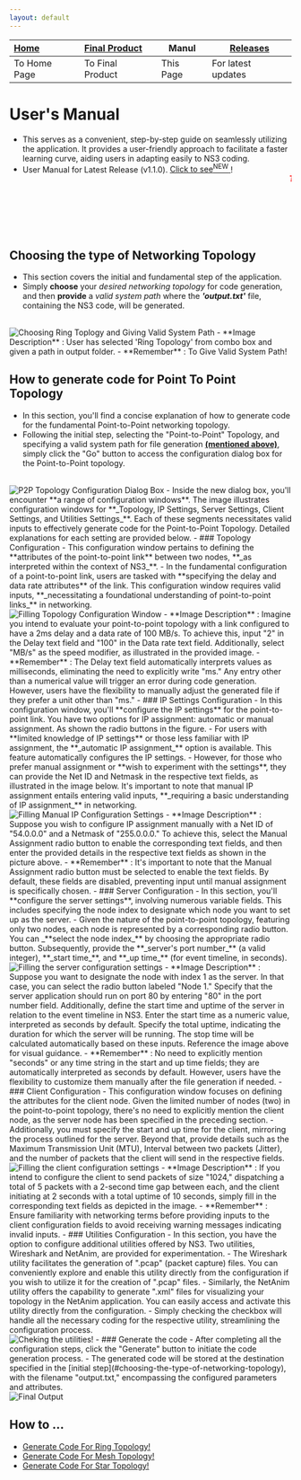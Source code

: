 ```yaml
---
layout: default
---
```


| [Home](./index.md) | [Final Product](./appImages.html) | Manul |  [Releases](./releases.html)  |
|:-------------------|:----------------------------------|----------------------|--------------------|
| To Home Page       | To Final Product                  | This Page            | For latest updates |

# User's Manual
- This serves as a convenient, step-by-step guide on seamlessly utilizing the application. It provides a user-friendly approach to facilitate a faster learning curve, aiding users in adapting easily to NS3 coding.
- User Manual for Latest Release (v1.1.0). <a href="./Manual/pdfs/ManualV1.1.0.pdf" download> Click to see<sup>NEW</sup> </a>!
  <marquee direction="left" height="100px" style="color: red; font-weight: bold; font-style: italic;">
  This manual belongs to very first release of this application! Soon latest user manual will be shared here! &nbsp;&nbsp;&nbsp;&nbsp;&nbsp; | &nbsp;&nbsp;&nbsp;&nbsp;&nbsp;  Sorry for the inconvenience caused, if any, in operating the application! 
  </marquee>

## Choosing the type of Networking Topology
- This section covers the initial and fundamental step of the application. 
- Simply **choose** your _desired networking topology_ for code generation, and then **provide** a _valid system path_ where the _**'output.txt'**_ file, containing the NS3 code, will be generated.
<br>
  <img src="./assets/images/Manual/img1.png" alt="Choosing Ring Toplogy and Giving Valid System Path">
- **Image Description** :  User has selected 'Ring Topology' from combo box and given a path in output folder.
- **Remember** : To Give Valid System Path!

## How to generate code for Point To Point Topology
- In this section, you'll find a concise explanation of how to generate code for the fundamental Point-to-Point networking topology.
- Following the initial step, selecting the "Point-to-Point" Topology, and specifying a valid system path for file generation **[(mentioned above)](#choosing-the-type-of-networking-topology)**, simply click the "Go" button to access the configuration dialog box for the Point-to-Point topology.
<br>
  <img src="./assets/images/Manual/img2.png" alt="P2P Topology Configuration Dialog Box">
- Inside the new dialog box, you'll encounter **a range of configuration windows**. The image illustrates configuration windows for **_Topology, IP Settings, Server Settings, Client Settings, and Utilities Settings_**. Each of these segments necessitates valid inputs to effectively generate code for the Point-to-Point Topology. Detailed explanations for each setting are provided below.
- ### Topology Configuration
  - This configuration window pertains to defining the **attributes of the point-to-point link** between two nodes, **_as interpreted within the context of NS3_**.
  - In the fundamental configuration of a point-to-point link, users are tasked with **specifying the delay and data rate attributes** of the link. This configuration window requires valid inputs, **_necessitating a foundational understanding of point-to-point links_** in networking.
  <br>
    <img src="./assets/images/Manual/img3.png" alt="Filling Topology Configuration Window">
  - **Image Description** : Imagine you intend to evaluate your point-to-point topology with a link configured to have a 2ms delay and a data rate of 100 MB/s. To achieve this, input "2" in the Delay text field and "100" in the Data rate text field. Additionally, select "MB/s" as the speed modifier, as illustrated in the provided image.
  - **Remember** : The Delay text field automatically interprets values as milliseconds, eliminating the need to explicitly write "ms." Any entry other than a numerical value will trigger an error during code generation. However, users have the flexibility to manually adjust the generated file if they prefer a unit other than "ms."
- ### IP Settings Configuration
  - In this configuration window, you'll **configure the IP settings** for the point-to-point link. You have two options for IP assignment: automatic or manual assignment. As shown the radio buttons in the figure.
  - For users with **limited knowledge of IP settings** or those less familiar with IP assignment, the **_automatic IP assignment_** option is available. This feature automatically configures the IP settings.
  - However, for those who prefer manual assignment or **wish to experiment with the settings**, they can provide the Net ID and Netmask in the respective text fields, as illustrated in the image below. It's important to note that manual IP assignment entails entering valid inputs, **_requiring a basic understanding of IP assignment_** in networking.
  <br>
    <img src="./assets/images/Manual/img4.png" alt="Filling Manual IP Configuration Settings">
  - **Image Description** : Suppose you wish to configure IP assignment manually with a Net ID of "54.0.0.0" and a Netmask of "255.0.0.0." To achieve this, select the Manual Assignment radio button to enable the corresponding text fields, and then enter the provided details in the respective text fields as shown in the picture above.
  - **Remember** : It's important to note that the Manual Assignment radio button must be selected to enable the text fields. By default, these fields are disabled, preventing input until manual assignment is specifically chosen.
- ### Server Configuration
  - In this section, you'll **configure the server settings**, involving numerous variable fields. This includes specifying the node index to designate which node you want to set up as the server.
  - Given the nature of the point-to-point topology, featuring only two nodes, each node is represented by a corresponding radio button. You can _**select the node index_** by choosing the appropriate radio button. Subsequently, provide the **_server's port number_** (a valid integer), **_start time_**, and **_up time_** (for event timeline, in seconds).
  <br>
    <img src="./assets/images/Manual/img5.png" alt="Filling the server configuration settings">
  - **Image Description** : Suppose you want to designate the node with index 1 as the server. In that case, you can select the radio button labeled "Node 1." Specify that the server application should run on port 80 by entering "80" in the port number field. Additionally, define the start time and uptime of the server in relation to the event timeline in NS3. Enter the start time as a numeric value, interpreted as seconds by default. Specify the total uptime, indicating the duration for which the server will be running. The stop time will be calculated automatically based on these inputs. Reference the image above for visual guidance.
  - **Remember** : No need to explicitly mention "seconds" or any time string in the start and up time fields; they are automatically interpreted as seconds by default. However, users have the flexibility to customize them manually after the file generation if needed.
- ### Client Configuration
  - This configuration window focuses on defining the attributes for the client node. Given the limited number of nodes (two) in the point-to-point topology, there's no need to explicitly mention the client node, as the server node has been specified in the preceding section.
  - Additionally, you must specify the start and up time for the client, mirroring the process outlined for the server. Beyond that, provide details such as the Maximum Transmission Unit (MTU), Interval between two packets (Jitter), and the number of packets that the client will send in the respective fields.
    <br>
    <img src="./assets/images/Manual/img6.png" alt="Filling the client configuration settings">
  - **Image Description** : If you intend to configure the client to send packets of size "1024," dispatching a total of 5 packets with a 2-second time gap between each, and the client initiating at 2 seconds with a total uptime of 10 seconds, simply fill in the corresponding text fields as depicted in the image.
  - **Remember** : Ensure familiarity with networking terms before providing inputs to the client configuration fields to avoid receiving warning messages indicating invalid inputs.
- ### Utilities Configuration
  - In this section, you have the option to configure additional utilities offered by NS3. Two utilities, Wireshark and NetAnim, are provided for experimentation.
  - The Wireshark utility facilitates the generation of ".pcap" (packet capture) files. You can conveniently explore and enable this utility directly from the configuration if you wish to utilize it for the creation of ".pcap" files.
  - Similarly, the NetAnim utility offers the capability to generate ".xml" files for visualizing your topology in the NetAnim application. You can easily access and activate this utility directly from the configuration.
  - Simply checking the checkbox will handle all the necessary coding for the respective utility, streamlining the configuration process.
    <br>
    <img src="./assets/images/Manual/img7.png" alt="Cheking the utilities!">
- ### Generate the code
  - After completing all the configuration steps, click the "Generate" button to initiate the code generation process.
  - The generated code will be stored at the destination specified in the [initial step](#choosing-the-type-of-networking-topology), with the filename "output.txt," encompassing the configured parameters and attributes.
    <br>
    <img src="./assets/images/Manual/img8.png" alt="Final Output">
  
## How to ...
- [Generate Code For Ring Topology!](./Manual/manualRing.html)
- [Generate Code For Mesh Topology!](./Manual/manualMesh.html)
- [Generate Code For Star Topology!](./Manual/manualStar.html)

